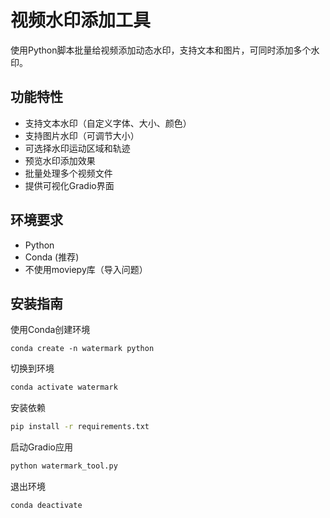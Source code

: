 # 视频水印添加工具

使用Python脚本批量给视频添加动态水印，支持文本和图片，可同时添加多个水印。

## 功能特性
- 支持文本水印（自定义字体、大小、颜色）
- 支持图片水印（可调节大小）
- 可选择水印运动区域和轨迹
- 预览水印添加效果
- 批量处理多个视频文件
- 提供可视化Gradio界面

## 环境要求
- Python
- Conda (推荐)
- 不使用moviepy库（导入问题）

## 安装指南
使用Conda创建环境
```
conda create -n watermark python
```
切换到环境
```bash
conda activate watermark
```
安装依赖
```bash
pip install -r requirements.txt
```
启动Gradio应用
```bash
python watermark_tool.py
```
退出环境
```bash
conda deactivate
```
